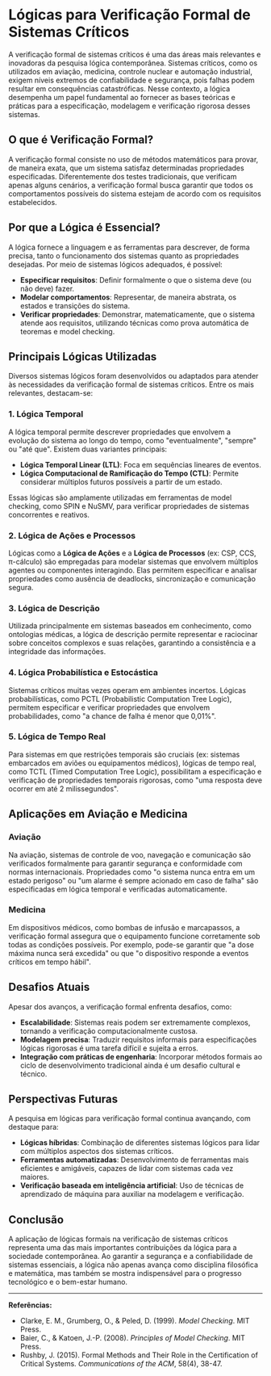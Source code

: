 # Lógicas para Verificação Formal de Sistemas Críticos

A verificação formal de sistemas críticos é uma das áreas mais relevantes e inovadoras da pesquisa lógica contemporânea. Sistemas críticos, como os utilizados em aviação, medicina, controle nuclear e automação industrial, exigem níveis extremos de confiabilidade e segurança, pois falhas podem resultar em consequências catastróficas. Nesse contexto, a lógica desempenha um papel fundamental ao fornecer as bases teóricas e práticas para a especificação, modelagem e verificação rigorosa desses sistemas.

## O que é Verificação Formal?

A verificação formal consiste no uso de métodos matemáticos para provar, de maneira exata, que um sistema satisfaz determinadas propriedades especificadas. Diferentemente dos testes tradicionais, que verificam apenas alguns cenários, a verificação formal busca garantir que todos os comportamentos possíveis do sistema estejam de acordo com os requisitos estabelecidos.

## Por que a Lógica é Essencial?

A lógica fornece a linguagem e as ferramentas para descrever, de forma precisa, tanto o funcionamento dos sistemas quanto as propriedades desejadas. Por meio de sistemas lógicos adequados, é possível:

- **Especificar requisitos**: Definir formalmente o que o sistema deve (ou não deve) fazer.
- **Modelar comportamentos**: Representar, de maneira abstrata, os estados e transições do sistema.
- **Verificar propriedades**: Demonstrar, matematicamente, que o sistema atende aos requisitos, utilizando técnicas como prova automática de teoremas e model checking.

## Principais Lógicas Utilizadas

Diversos sistemas lógicos foram desenvolvidos ou adaptados para atender às necessidades da verificação formal de sistemas críticos. Entre os mais relevantes, destacam-se:

### 1. **Lógica Temporal**

A lógica temporal permite descrever propriedades que envolvem a evolução do sistema ao longo do tempo, como "eventualmente", "sempre" ou "até que". Existem duas variantes principais:

- **Lógica Temporal Linear (LTL)**: Foca em sequências lineares de eventos.
- **Lógica Computacional de Ramificação do Tempo (CTL)**: Permite considerar múltiplos futuros possíveis a partir de um estado.

Essas lógicas são amplamente utilizadas em ferramentas de model checking, como SPIN e NuSMV, para verificar propriedades de sistemas concorrentes e reativos.

### 2. **Lógica de Ações e Processos**

Lógicas como a **Lógica de Ações** e a **Lógica de Processos** (ex: CSP, CCS, π-cálculo) são empregadas para modelar sistemas que envolvem múltiplos agentes ou componentes interagindo. Elas permitem especificar e analisar propriedades como ausência de deadlocks, sincronização e comunicação segura.

### 3. **Lógica de Descrição**

Utilizada principalmente em sistemas baseados em conhecimento, como ontologias médicas, a lógica de descrição permite representar e raciocinar sobre conceitos complexos e suas relações, garantindo a consistência e a integridade das informações.

### 4. **Lógica Probabilística e Estocástica**

Sistemas críticos muitas vezes operam em ambientes incertos. Lógicas probabilísticas, como PCTL (Probabilistic Computation Tree Logic), permitem especificar e verificar propriedades que envolvem probabilidades, como "a chance de falha é menor que 0,01%".

### 5. **Lógica de Tempo Real**

Para sistemas em que restrições temporais são cruciais (ex: sistemas embarcados em aviões ou equipamentos médicos), lógicas de tempo real, como TCTL (Timed Computation Tree Logic), possibilitam a especificação e verificação de propriedades temporais rigorosas, como "uma resposta deve ocorrer em até 2 milissegundos".

## Aplicações em Aviação e Medicina

### Aviação

Na aviação, sistemas de controle de voo, navegação e comunicação são verificados formalmente para garantir segurança e conformidade com normas internacionais. Propriedades como "o sistema nunca entra em um estado perigoso" ou "um alarme é sempre acionado em caso de falha" são especificadas em lógica temporal e verificadas automaticamente.

### Medicina

Em dispositivos médicos, como bombas de infusão e marcapassos, a verificação formal assegura que o equipamento funcione corretamente sob todas as condições possíveis. Por exemplo, pode-se garantir que "a dose máxima nunca será excedida" ou que "o dispositivo responde a eventos críticos em tempo hábil".

## Desafios Atuais

Apesar dos avanços, a verificação formal enfrenta desafios, como:

- **Escalabilidade**: Sistemas reais podem ser extremamente complexos, tornando a verificação computacionalmente custosa.
- **Modelagem precisa**: Traduzir requisitos informais para especificações lógicas rigorosas é uma tarefa difícil e sujeita a erros.
- **Integração com práticas de engenharia**: Incorporar métodos formais ao ciclo de desenvolvimento tradicional ainda é um desafio cultural e técnico.

## Perspectivas Futuras

A pesquisa em lógicas para verificação formal continua avançando, com destaque para:

- **Lógicas híbridas**: Combinação de diferentes sistemas lógicos para lidar com múltiplos aspectos dos sistemas críticos.
- **Ferramentas automatizadas**: Desenvolvimento de ferramentas mais eficientes e amigáveis, capazes de lidar com sistemas cada vez maiores.
- **Verificação baseada em inteligência artificial**: Uso de técnicas de aprendizado de máquina para auxiliar na modelagem e verificação.

## Conclusão

A aplicação de lógicas formais na verificação de sistemas críticos representa uma das mais importantes contribuições da lógica para a sociedade contemporânea. Ao garantir a segurança e a confiabilidade de sistemas essenciais, a lógica não apenas avança como disciplina filosófica e matemática, mas também se mostra indispensável para o progresso tecnológico e o bem-estar humano.

---

**Referências:**

- Clarke, E. M., Grumberg, O., & Peled, D. (1999). *Model Checking*. MIT Press.
- Baier, C., & Katoen, J.-P. (2008). *Principles of Model Checking*. MIT Press.
- Rushby, J. (2015). Formal Methods and Their Role in the Certification of Critical Systems. *Communications of the ACM*, 58(4), 38-47.